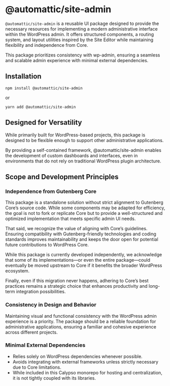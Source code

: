 # @automattic/site-admin

`@automattic/site-admin` is a reusable UI package designed to provide the necessary resources for implementing a modern administrative interface within the WordPress admin. It offers structured components, a routing system, and layout utilities inspired by the Site Editor while maintaining flexibility and independence from Core.

This package prioritizes consistency with wp-admin, ensuring a seamless and scalable admin experience with minimal external dependencies.

## Installation

```cli
npm install @automattic/site-admin
```

or

```
yarn add @automattic/site-admin
```

## Designed for Versatility

While primarily built for WordPress-based projects, this package is designed to be flexible enough to support other administrative applications.

By providing a self-contained framework, @automattic/site-admin enables the development of custom dashboards and interfaces, even in environments that do not rely on traditional WordPress plugin architecture.

## Scope and Development Principles

### Independence from Gutenberg Core

This package is a standalone solution without strict alignment to Gutenberg Core’s source code. While some components may be adapted for efficiency, the goal is not to fork or replicate Core but to provide a well-structured and optimized implementation that meets specific admin UI needs.

That said, we recognize the value of aligning with Core’s guidelines. Ensuring compatibility with Gutenberg-friendly technologies and coding standards improves maintainability and keeps the door open for potential future contributions to WordPress Core.

While this package is currently developed independently, we acknowledge that some of its implementations—or even the entire package—could eventually be moved upstream to Core if it benefits the broader WordPress ecosystem.

Finally, even if this migration never happens, adhering to Core’s best practices remains a strategic choice that enhances productivity and long-term integration possibilities.

### Consistency in Design and Behavior

Maintaining visual and functional consistency with the WordPress admin experience is a priority.
The package should be a reliable foundation for administrative applications, ensuring a familiar and cohesive experience across different projects.

### Minimal External Dependencies

  * Relies solely on WordPress dependencies whenever possible.
  * Avoids integrating with external frameworks unless strictly necessary due to Core limitations.
  * While included in this Calypso monorepo for hosting and centralization, it is not tightly coupled with its libraries.
